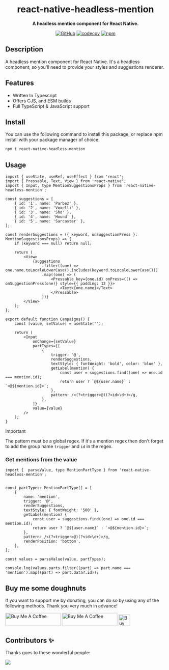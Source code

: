 <div align="center">

# react-native-headless-mention

**A headless mention component for React Native.**

[![GitHub](https://img.shields.io/github/license/imranbarbhuiya/react-native-headless-mention)](https://github.com/imranbarbhuiya/react-native-headless-mention/blob/main/LICENSE)
[![codecov](https://codecov.io/gh/imranbarbhuiya/react-native-headless-mention/branch/main/graph/badge.svg?token=token)](https://codecov.io/gh/imranbarbhuiya/react-native-headless-mention)
[![npm](https://img.shields.io/npm/v/react-native-headless-mention?color=crimson&logo=npm&style=flat-square)](https://www.npmjs.com/package/react-native-headless-mention)

</div>

## Description

A headless mention component for React Native. It's a headless component, so you'll need to provide your styles and suggestions renderer.

## Features

-   Written In Typescript
-   Offers CJS, and ESM builds
-   Full TypeScript & JavaScript support

## Install

You can use the following command to install this package, or replace npm install with your package manager of choice.

```bash
npm i react-native-headless-mention
```

## Usage

```tsx
import { useState, useRef, useEffect } from 'react';
import { Pressable, Text, View } from 'react-native';
import { Input, type MentionSuggestionsProps } from 'react-native-headless-mention';

const suggestions = [
	{ id: '1', name: 'Parbez' },
	{ id: '2', name: 'Voxelli' },
	{ id: '3', name: 'Sho' },
	{ id: '4', name: 'Hound' },
	{ id: '5', name: 'Sarcaster' },
];

const renderSuggestions = ({ keyword, onSuggestionPress }: MentionSuggestionsProps) => {
	if (keyword === null) return null;

	return (
		<View>
			{suggestions
				.filter((one) => one.name.toLocaleLowerCase().includes(keyword.toLocaleLowerCase()))
				.map((one) => (
					<Pressable key={one.id} onPress={() => onSuggestionPress(one)} style={{ padding: 12 }}>
						<Text>{one.name}</Text>
					</Pressable>
				))}
		</View>
	);
};

export default function Campaigns() {
	const [value, setValue] = useState('');

	return (
		<Input
			onChange={setValue}
			partTypes={[
				{
					trigger: '@',
					renderSuggestions,
					textStyle: { fontWeight: 'bold', color: 'blue' },
					getLabel(mention) {
						const user = suggestions.find((one) => one.id === mention.id);
						return user ? `@${user.name}` : `<@${mention.id}>`;
					},
					pattern: /<(?<trigger>@)(?<id>\d+)>/g,
				},
			]}
			value={value}
		/>
	);
}

```

> [!Important]
> The pattern must be a global regex. If it's a mention regex then don't forget to add the group name `trigger` and `id` in the regex.

### Get mentions from the value

```tsx
import {  parseValue, type MentionPartType } from 'react-native-headless-mention';


const partTypes: MentionPartType[] = [
	{
		name: 'mention',
		trigger: '@',
		renderSuggestions,
		textStyle: { fontWeight: '500' },
		getLabel(mention) {
			const user = suggestions.find((one) => one.id === mention.id);
			return user ? `@${user.name}` : `<@${mention.id}>`;
		},
		pattern: /<(?<trigger>@)(?<id>\d+)>/g,
		renderPosition: 'bottom',
	},
];

const values = parseValue(value, partTypes);

console.log(values.parts.filter((part) => part.name === 'mention').map((part) => part.data?.id));
```

## Buy me some doughnuts

If you want to support me by donating, you can do so by using any of the following methods. Thank you very much in advance!

<a href="https://github.com/sponsors/imranbarbhuiya" target="_blank"><img src="https://img.shields.io/static/v1?label=Sponsor&message=%E2%9D%A4&logo=GitHub&color=%23fe8e86" alt="Buy Me A Coffee" height="41" width="174"></a>
<a href="https://www.buymeacoffee.com/parbez" target="_blank"><img src="https://cdn.buymeacoffee.com/buttons/default-orange.png" alt="Buy Me A Coffee" height="41" width="174"></a>
<a href='https://ko-fi.com/Y8Y1CBIJH' target='_blank'><img height='36' style='border:0px;height:36px;' src='https://cdn.ko-fi.com/cdn/kofi4.png?v=3' border='0' alt='Buy Me a Coffee at ko-fi.com' /></a>

## Contributors ✨

Thanks goes to these wonderful people:

<a href="https://github.com/imranbarbhuiya/react-native-headless-mention/graphs/contributors">
    <img src="https://contrib.rocks/image?repo=imranbarbhuiya/react-native-headless-mention" />
</a>
